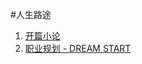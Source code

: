 #人生路途

1. [开篇小论](https://github.com/decadestory/Blog/blob/master/Life/%E5%BC%80%E7%AF%87%E5%B0%8F%E8%AE%BA.md)
2. [职业规划 - DREAM START](https://github.com/decadestory/Blog/blob/master/Life/%E8%81%8C%E4%B8%9A%E8%A7%84%E5%88%92.md)
